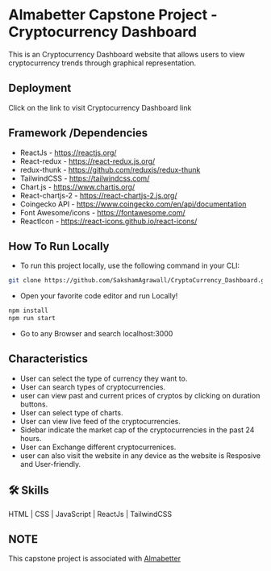 
# Almabetter Capstone Project - Cryptocurrency Dashboard

This is an Cryptocurrency Dashboard website that allows users to view cryptocurrency trends through graphical representation.
## Deployment

Click on the link to visit Cryptocurrency Dashboard link

## Framework /Dependencies
- ReactJs - https://reactjs.org/
- React-redux - https://react-redux.js.org/
- redux-thunk - https://github.com/reduxjs/redux-thunk
- TailwindCSS - https://tailwindcss.com/
- Chart.js - https://www.chartjs.org/
- React-chartjs-2 - https://react-chartjs-2.js.org/
- Coingecko API - https://www.coingecko.com/en/api/documentation
- Font Awesome/icons - https://fontawesome.com/
- ReactIcon - https://react-icons.github.io/react-icons/

## **How To Run Locally**
- To run this project locally, use the following command in your CLI:

```bash
git clone https://github.com/SakshamAgrawall/CryptoCurrency_Dashboard.git
```
- Open your favorite code editor and run Locally!

```bash
npm install
npm run start
```
- Go to any Browser and search localhost:3000

## Characteristics

- User can select the type of currency they want to.
- User can search types of cryptocurrencies.
- user can view past and current prices of cryptos by clicking on duration buttons.
- User can select type of charts.
- User can view live feed of the cryptocurrencies.
- Sidebar indicate the market cap of the cryptocurrencies in the past 24 hours.
- User can Exchange different cryptocurrenices.
- user can also visit the website in any device as the website is Resposive and User-friendly.

## 🛠 Skills
 HTML | CSS | JavaScript | ReactJs | TailwindCSS
 
## NOTE 
 This capstone project is associated with <a href="https://www.almabetter.com">Almabetter</a>
